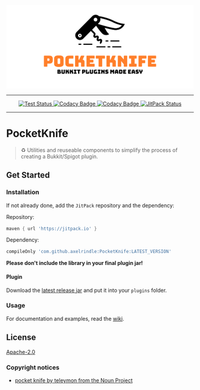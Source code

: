 ![Logo](logo.svg)

----

<p align="center">
  <a href="https://github.com/axelrindle/PocketKnife">
    <img src="https://github.com/axelrindle/PocketKnife/workflows/Test/badge.svg" alt="Test Status">
  </a>
  <a href="https://www.codacy.com/app/axel.rindle/PocketKnife?utm_source=github.com&amp;utm_medium=referral&amp;utm_content=axelrindle/PocketKnife&amp;utm_campaign=Badge_Grade">
    <img src="https://api.codacy.com/project/badge/Grade/44f2287392d3482c86bf467223f2e88a" alt="Codacy Badge">
  </a>
  <a href="https://www.codacy.com/app/axelrindle/PocketKnife?utm_source=github.com&utm_medium=referral&utm_content=axelrindle/PocketKnife&utm_campaign=Badge_Coverage">
    <img src="https://api.codacy.com/project/badge/Coverage/44f2287392d3482c86bf467223f2e88a" alt="Codacy Badge">
  </a>
  <a href="https://jitpack.io/#axelrindle/PocketKnife">
    <img src="https://jitpack.io/v/axelrindle/PocketKnife.svg" alt="JitPack Status">
  </a>
</p>

----

# PocketKnife
> :recycle: Utilities and reuseable components to simplify the process of creating a Bukkit/Spigot plugin.

## Get Started
### Installation
If not already done, add the `JitPack` repository and the dependency:

Repository:
```gradle
maven { url 'https://jitpack.io' }
```

Dependency:

```gradle
compileOnly 'com.github.axelrindle:PocketKnife:LATEST_VERSION'
```

**Please don't include the library in your final plugin jar!**

#### Plugin
Download the [latest release jar](https://github.com/axelrindle/PocketKnife/releases/latest) and put it into your `plugins` folder.

### Usage
For documentation and examples, read the [wiki](https://github.com/axelrindle/PocketKnife/wiki).

## License
[Apache-2.0](LICENSE)

### Copyright notices
- [pocket knife by teleymon from the Noun Project](https://thenounproject.com/icon/923802/)
